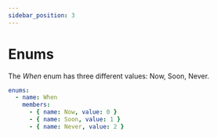 ```yaml
---
sidebar_position: 3
---
```

# Enums

The *When* enum has three different values: Now, Soon, Never.

```yaml showLineNumbers
enums:
  - name: When
    members:
      - { name: Now, value: 0 }
      - { name: Soon, value: 1 }
      - { name: Never, value: 2 }
``` 
